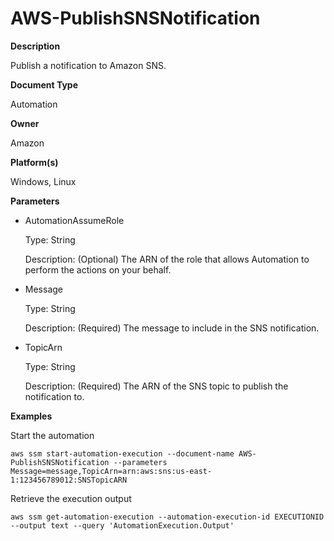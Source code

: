 # AWS\-PublishSNSNotification<a name="automation-aws-publishsnsnotification"></a>

**Description**

Publish a notification to Amazon SNS\.

**Document Type**

Automation

**Owner**

Amazon

**Platform\(s\)**

Windows, Linux

**Parameters**
+ AutomationAssumeRole

  Type: String

  Description: \(Optional\) The ARN of the role that allows Automation to perform the actions on your behalf\.
+ Message

  Type: String

  Description: \(Required\) The message to include in the SNS notification\.
+ TopicArn

  Type: String

  Description: \(Required\) The ARN of the SNS topic to publish the notification to\.

**Examples**

Start the automation

```
aws ssm start-automation-execution --document-name AWS-PublishSNSNotification --parameters Message=message,TopicArn=arn:aws:sns:us-east-1:123456789012:SNSTopicARN
```

Retrieve the execution output

```
aws ssm get-automation-execution --automation-execution-id EXECUTIONID --output text --query 'AutomationExecution.Output'
```